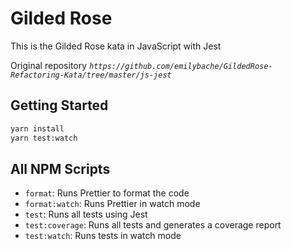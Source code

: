 # Gilded Rose

This is the Gilded Rose kata in JavaScript with Jest

Original repository _`https://github.com/emilybache/GildedRose-Refactoring-Kata/tree/master/js-jest`_ 

## Getting Started

```sh
yarn install
yarn test:watch
```

## All NPM Scripts

- `format`: Runs Prettier to format the code
- `format:watch`: Runs Prettier in watch mode
- `test`: Runs all tests using Jest
- `test:coverage`: Runs all tests and generates a coverage report
- `test:watch`: Runs tests in watch mode

